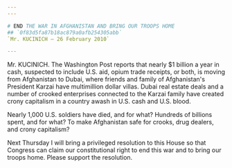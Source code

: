```yaml
---
---

# END THE WAR IN AFGHANISTAN AND BRING OUR TROOPS HOME
## `0f83d5fa87b18ac879a0afb254305abb`
`Mr. KUCINICH — 26 February 2010`

---
```



Mr. KUCINICH. The Washington Post reports that nearly $1 billion a 
year in cash, suspected to include U.S. aid, opium trade receipts, or 
both, is moving from Afghanistan to Dubai, where friends and family of 
Afghanistan's President Karzai have multimillion dollar villas. Dubai 
real estate deals and a number of crooked enterprises connected to the 
Karzai family have created crony capitalism in a country awash in U.S. 
cash and U.S. blood.

Nearly 1,000 U.S. soldiers have died, and for what? Hundreds of 
billions spent, and for what? To make Afghanistan safe for crooks, drug 
dealers, and crony capitalism?

Next Thursday I will bring a privileged resolution to this House so 
that Congress can claim our constitutional right to end this war and to 
bring our troops home. Please support the resolution.
